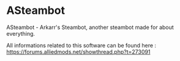 # ASteambot
ASteambot - Arkarr's Steambot, another steambot made for about everything.


All informations related to this software can be found here :
https://forums.alliedmods.net/showthread.php?t=273091

